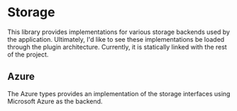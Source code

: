 ﻿# Storage

This library provides implementations for various storage backends used by the application.  Ultimately,
I'd like to see these implementations be loaded through the plugin architecture.  Currently, it is statically linked 
with the rest of the project.

## Azure
The Azure types provides an implementation of the storage interfaces using Microsoft Azure as the backend.